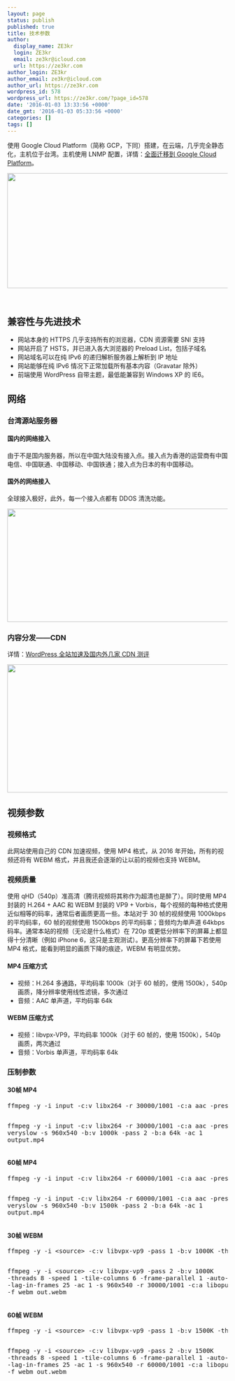 ```yaml
---
layout: page
status: publish
published: true
title: 技术参数
author:
  display_name: ZE3kr
  login: ZE3kr
  email: ze3kr@icloud.com
  url: https://ze3kr.com
author_login: ZE3kr
author_email: ze3kr@icloud.com
author_url: https://ze3kr.com
wordpress_id: 578
wordpress_url: https://ze3kr.com/?page_id=578
date: '2016-01-03 13:33:56 +0000'
date_gmt: '2016-01-03 05:33:56 +0000'
categories: []
tags: []
---
```

<p>使用 Google Cloud Platform（简称 GCP，下同）搭建，在云端，几乎完全静态化，主机位于台湾。主机使用 LNMP 配置，详情：<a href="https://ze3kr.com/2016/12/go-on-google-cloud/">全面迁移到 Google Cloud Platform</a>。</p>
<p><img class="aligncenter size-large wp-image-2701" src="https://cdn.tloxygen.com/sites/2/2017/02/gcp4-1600x800.png" alt="" width="525" height="263" /></p>
<p>&nbsp;</p>
<h2>兼容性与先进技术</h2>
<ul>
<li>网站本身的 HTTPS 几乎支持所有的浏览器，CDN 资源需要 SNI 支持</li>
<li>网站开启了 HSTS，并已进入各大浏览器的 Preload List，包括子域名</li>
<li>网站域名可以在纯 IPv6 的递归解析服务器上解析到 IP 地址</li>
<li>网站能够在纯 IPv6 情况下正常加载所有基本内容（Gravatar 除外）</li>
<li>前端使用 WordPress 自带主题，最低能兼容到 Windows XP 的 IE6。</li>
</ul>
<h2>网络</h2>
<h3>台湾源站服务器</h3>
<h4>国内的网络接入</h4>
<p>由于不是国内服务器，所以在中国大陆没有接入点。接入点为香港的运营商有中国电信、中国联通、中国移动、中国铁通；接入点为日本的有中国移动。</p>
<h4>国外的网络接入</h4>
<p>全球接入极好，此外，每一个接入点都有 DDOS 清洗功能。</p>
<p><img class="aligncenter size-large wp-image-2544" src="https://cdn.tloxygen.com/sites/2/2016/01/map-1600x788.jpg" alt="" width="525" height="259" /></p>
<h3>内容分发——CDN</h3>
<p>详情：<a href="https://ze3kr.com/2017/01/wordpress-full-site-cdn/">WordPress 全站加速及国内外几家 CDN 测评</a></p>
<p><img class="aligncenter size-large wp-image-2681" src="https://cdn.tloxygen.com/sites/2/2017/02/map2-1600x894.png" alt="" width="525" height="293" /></p>
<h2>视频参数</h2>
<h3>视频格式</h3>
<p>此网站使用自己的 CDN 加速视频，使用 MP4 格式，从 2016 年开始，所有的视频还将有 WEBM 格式，并且我还会逐渐的让以前的视频也支持 WEBM。</p>
<h3>视频质量</h3>
<p>使用 qHD（540p）准高清（腾讯视频将其称作为超清也是醉了）。同时使用 MP4 封装的 H.264 + AAC 和 WEBM 封装的 VP9 + Vorbis，每个视频的每种格式使用近似相等的码率，通常后者画质更高一些。本站对于 30 帧的视频使用 1000kbps 的平均码率，60 帧的视频使用 1500kbps 的平均码率；音频均为单声道 64kbps 码率。通常本站的视频（无论是什么格式）在 720p 或更低分辨率下的屏幕上都显得十分清晰（例如 iPhone 6，这只是主观测试）。更高分辨率下的屏幕下若使用 MP4 格式，能看到明显的画质下降的痕迹，WEBM 有明显优势。</p>
<h4>MP4 压缩方式</h4>
<ul>
<li>视频：H.264 多通路，平均码率 1000k（对于 60 帧的，使用 1500k），540p 画质，降分辨率使用线性滤镜，多次通过</li>
<li>音频：AAC 单声道，平均码率 64k</li>
</ul>
<h4>WEBM 压缩方式</h4>
<ul>
<li>视频：libvpx-VP9，平均码率 1000k（对于 60 帧的，使用 1500k），540p 画质，两次通过</li>
<li>音频：Vorbis 单声道，平均码率 64k</li>
</ul>
<h3>压制参数</h3>
<h4>30帧 MP4</h4>
<pre class="lang:sh decode:true ">ffmpeg -y -i input -c:v libx264 -r 30000/1001 -c:a aac -preset veryslow -s 960x540 -b:v 1000k -pass 1 -b:a 64k -ac 1 -f mp4 /dev/null

ffmpeg -y -i input -c:v libx264 -r 30000/1001 -c:a aac -preset veryslow -s 960x540 -b:v 1000k -pass 2 -b:a 64k -ac 1 output.mp4</pre>
<h4>60帧 MP4</h4>
<pre class="lang:sh decode:true ">ffmpeg -y -i input -c:v libx264 -r 60000/1001 -c:a aac -preset veryslow -s 960x540 -b:v 1500k -pass 1 -b:a 64k -ac 1 -f mp4 /dev/null

ffmpeg -y -i input -c:v libx264 -r 60000/1001 -c:a aac -preset veryslow -s 960x540 -b:v 1500k -pass 2 -b:a 64k -ac 1 output.mp4</pre>
<h4>30帧 WEBM</h4>
<pre class="lang:sh decode:true ">ffmpeg -y -i &lt;source&gt; -c:v libvpx-vp9 -pass 1 -b:v 1000K -threads 8 -speed 4 -tile-columns 6 -frame-parallel 1 -b:a 64k -ac 1 -s 960x540 -g 150 -r 30000/1001 -an -f webm /dev/null

ffmpeg -y -i &lt;source&gt; -c:v libvpx-vp9 -pass 2 -b:v 1000K -threads 8 -speed 1 -tile-columns 6 -frame-parallel 1 -auto-alt-ref 1 -lag-in-frames 25 -ac 1 -s 960x540 -r 30000/1001 -c:a libopus -b:a 64k -f webm out.webm</pre>
<h4>60帧 WEBM</h4>
<pre class="lang:sh decode:true">ffmpeg -y -i &lt;source&gt; -c:v libvpx-vp9 -pass 1 -b:v 1500K -threads 8 -speed 4 -tile-columns 6 -frame-parallel 1 -b:a 64k -ac 1 -s 960x540 -g 250 -r 60000/1001 -an -f webm /dev/null

ffmpeg -y -i &lt;source&gt; -c:v libvpx-vp9 -pass 2 -b:v 1500K -threads 8 -speed 1 -tile-columns 6 -frame-parallel 1 -auto-alt-ref 1 -lag-in-frames 25 -ac 1 -s 960x540 -r 60000/1001 -c:a libopus -b:a 64k -f webm out.webm
</pre>
